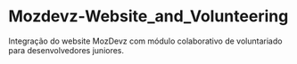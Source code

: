 # Mozdevz-Website_and_Volunteering
Integração do website MozDevz com módulo colaborativo de voluntariado para desenvolvedores juniores.

